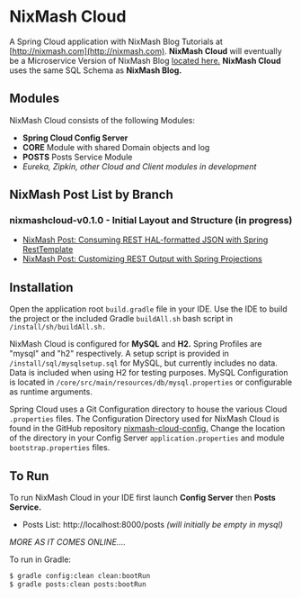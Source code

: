 NixMash Cloud
==========================

A Spring Cloud application with NixMash Blog Tutorials at [http://nixmash.com](http://nixmash.com). **NixMash Cloud** will eventually be a Microservice Version of NixMash Blog [located here.](https://github.com/mintster/nixmash-blog) **NixMash Cloud** uses the same SQL Schema as **NixMash Blog.**

## Modules

NixMash Cloud consists of the following Modules:

- **Spring Cloud Config Server**
- **CORE** Module with shared Domain objects and log
- **POSTS** Posts Service Module
- *Eureka, Zipkin, other Cloud and Client modules in development*
 
 ## NixMash Post List by Branch
 
 ### nixmashcloud-v0.1.0 - Initial Layout and Structure (in progress)
 
 - [NixMash Post: Consuming REST HAL-formatted JSON with Spring RestTemplate](http://nixmash.com/post/consuming-rest-hal-formatted-json-with-spring-resttemplate)
 - [NixMash Post: Customizing REST Output with Spring Projections](http://nixmash.com/post/customizing-rest-output-with-spring-projections)
 
 ## Installation
 
 Open the application root `build.gradle` file in your IDE. Use the IDE to build the project or the included Gradle `buildAll.sh` bash script in `/install/sh/buildAll.sh.`
 
 NixMash Cloud is configured for **MySQL** and **H2.** Spring Profiles are "mysql" and "h2" respectively. A setup script is provided in `/install/sql/mysqlsetup.sql` for MySQL, but currently includes no data. Data is included when using H2 for testing purposes. MySQL Configuration is located in `/core/src/main/resources/db/mysql.properties` or configurable as runtime arguments.
 
 Spring Cloud uses a Git Configuration directory to house the various Cloud `.properties` files. The Configuration Directory used for NixMash Cloud is found in the GitHub repository [nixmash-cloud-config.](https://github.com/mintster/nixmash-cloud-config) Change the location of the directory in your Config Server `application.properties` and module `bootstrap.properties` files.
 
 ## To Run
 
 To run NixMash Cloud in your IDE first launch **Config Server** then **Posts Service.**
 
 - Posts List: http://localhost:8000/posts *(will initially be empty in mysql)*
 
 *MORE AS IT COMES ONLINE....*
 
 To run in Gradle:
 
 ```bash
 $ gradle config:clean clean:bootRun
 $ gradle posts:clean posts:bootRun
 ```
 